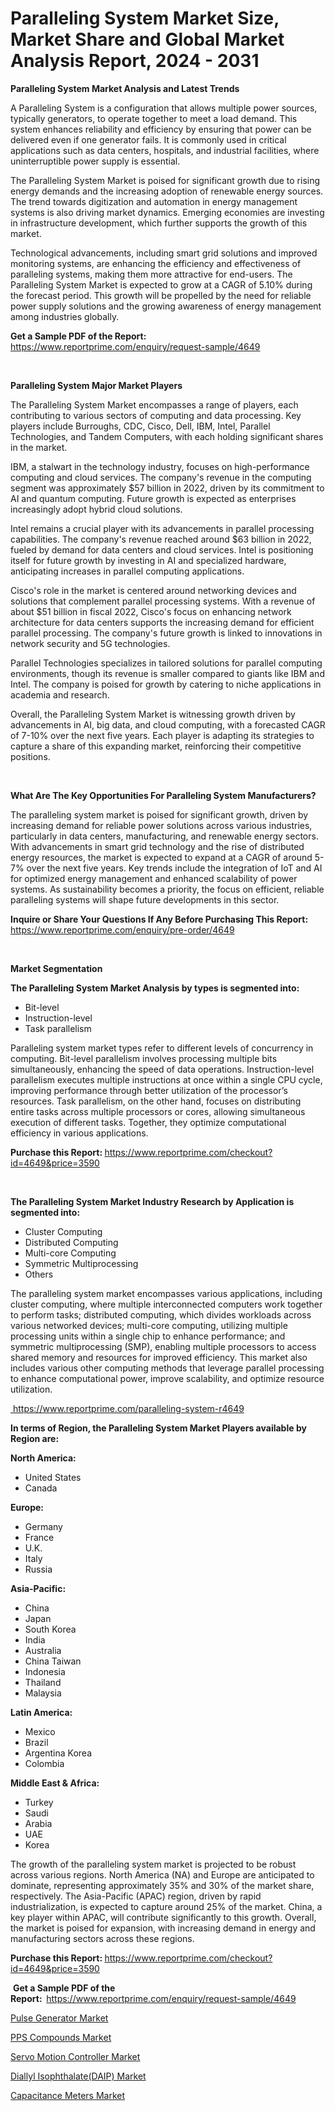 <p><h1>Paralleling System Market Size, Market Share and Global Market Analysis Report, 2024 - 2031</h1></p><p><strong>Paralleling System Market Analysis and Latest Trends</strong></p>
<p><p>A Paralleling System is a configuration that allows multiple power sources, typically generators, to operate together to meet a load demand. This system enhances reliability and efficiency by ensuring that power can be delivered even if one generator fails. It is commonly used in critical applications such as data centers, hospitals, and industrial facilities, where uninterruptible power supply is essential.</p><p>The Paralleling System Market is poised for significant growth due to rising energy demands and the increasing adoption of renewable energy sources. The trend towards digitization and automation in energy management systems is also driving market dynamics. Emerging economies are investing in infrastructure development, which further supports the growth of this market.</p><p>Technological advancements, including smart grid solutions and improved monitoring systems, are enhancing the efficiency and effectiveness of paralleling systems, making them more attractive for end-users. The Paralleling System Market is expected to grow at a CAGR of 5.10% during the forecast period. This growth will be propelled by the need for reliable power supply solutions and the growing awareness of energy management among industries globally.</p></p>
<p><strong>Get a Sample PDF of the Report:&nbsp;</strong> <a href="https://www.reportprime.com/enquiry/request-sample/4649">https://www.reportprime.com/enquiry/request-sample/4649</a></p>
<p>&nbsp;</p>
<p><strong>Paralleling System Major Market Players</strong></p>
<p><p>The Paralleling System Market encompasses a range of players, each contributing to various sectors of computing and data processing. Key players include Burroughs, CDC, Cisco, Dell, IBM, Intel, Parallel Technologies, and Tandem Computers, with each holding significant shares in the market.</p><p>IBM, a stalwart in the technology industry, focuses on high-performance computing and cloud services. The company's revenue in the computing segment was approximately $57 billion in 2022, driven by its commitment to AI and quantum computing. Future growth is expected as enterprises increasingly adopt hybrid cloud solutions.</p><p>Intel remains a crucial player with its advancements in parallel processing capabilities. The company's revenue reached around $63 billion in 2022, fueled by demand for data centers and cloud services. Intel is positioning itself for future growth by investing in AI and specialized hardware, anticipating increases in parallel computing applications.</p><p>Cisco's role in the market is centered around networking devices and solutions that complement parallel processing systems. With a revenue of about $51 billion in fiscal 2022, Cisco's focus on enhancing network architecture for data centers supports the increasing demand for efficient parallel processing. The company's future growth is linked to innovations in network security and 5G technologies.</p><p>Parallel Technologies specializes in tailored solutions for parallel computing environments, though its revenue is smaller compared to giants like IBM and Intel. The company is poised for growth by catering to niche applications in academia and research.</p><p>Overall, the Paralleling System Market is witnessing growth driven by advancements in AI, big data, and cloud computing, with a forecasted CAGR of 7-10% over the next five years. Each player is adapting its strategies to capture a share of this expanding market, reinforcing their competitive positions.</p></p>
<p>&nbsp;</p>
<p><strong>What Are The Key Opportunities For Paralleling System Manufacturers?</strong></p>
<p><p>The paralleling system market is poised for significant growth, driven by increasing demand for reliable power solutions across various industries, particularly in data centers, manufacturing, and renewable energy sectors. With advancements in smart grid technology and the rise of distributed energy resources, the market is expected to expand at a CAGR of around 5-7% over the next five years. Key trends include the integration of IoT and AI for optimized energy management and enhanced scalability of power systems. As sustainability becomes a priority, the focus on efficient, reliable paralleling systems will shape future developments in this sector.</p></p>
<p><strong>Inquire or Share Your Questions If Any Before Purchasing This Report:</strong> <a href="https://www.reportprime.com/enquiry/pre-order/4649">https://www.reportprime.com/enquiry/pre-order/4649</a></p>
<p>&nbsp;</p>
<p><strong>Market Segmentation</strong></p>
<p><strong>The Paralleling System Market Analysis by types is segmented into:</strong></p>
<p><ul><li>Bit-level</li><li>Instruction-level</li><li>Task parallelism</li></ul></p>
<p><p>Paralleling system market types refer to different levels of concurrency in computing. Bit-level parallelism involves processing multiple bits simultaneously, enhancing the speed of data operations. Instruction-level parallelism executes multiple instructions at once within a single CPU cycle, improving performance through better utilization of the processor’s resources. Task parallelism, on the other hand, focuses on distributing entire tasks across multiple processors or cores, allowing simultaneous execution of different tasks. Together, they optimize computational efficiency in various applications.</p></p>
<p><strong>Purchase this Report:&nbsp;</strong><a href="https://www.reportprime.com/checkout?id=4649&price=3590">https://www.reportprime.com/checkout?id=4649&price=3590</a></p>
<p>&nbsp;</p>
<p><strong>The Paralleling System Market Industry Research by Application is segmented into:</strong></p>
<p><ul><li>Cluster Computing</li><li>Distributed Computing</li><li>Multi-core Computing</li><li>Symmetric Multiprocessing</li><li>Others</li></ul></p>
<p><p>The paralleling system market encompasses various applications, including cluster computing, where multiple interconnected computers work together to perform tasks; distributed computing, which divides workloads across various networked devices; multi-core computing, utilizing multiple processing units within a single chip to enhance performance; and symmetric multiprocessing (SMP), enabling multiple processors to access shared memory and resources for improved efficiency. This market also includes various other computing methods that leverage parallel processing to enhance computational power, improve scalability, and optimize resource utilization.</p></p>
<p><a href="https://www.reportprime.com/paralleling-system-r4649">&nbsp;https://www.reportprime.com/paralleling-system-r4649</a></p>
<p><strong>In terms of Region, the Paralleling System Market Players available by Region are:</strong></p>
<p>
    <p> <strong> North America: </strong>
        <ul>
            <li>United States</li>
            <li>Canada</li>
        </ul>
        </p> 
    <p> <strong> Europe: </strong>
        <ul>
            <li>Germany</li>
            <li>France</li>
            <li>U.K.</li>
            <li>Italy</li>
            <li>Russia</li>
        </ul>
        </p> 
    <p> <strong> Asia-Pacific: </strong>
        <ul>
            <li>China</li>
            <li>Japan</li>
            <li>South Korea</li>
            <li>India</li>
            <li>Australia</li>
            <li>China Taiwan</li>
            <li>Indonesia</li>
            <li>Thailand</li>
            <li>Malaysia</li>
        </ul>
        </p> 
    <p> <strong> Latin America: </strong>
        <ul>
            <li>Mexico</li>
            <li>Brazil</li>
            <li>Argentina Korea</li>
            <li>Colombia</li>
        </ul>
        </p> 
    <p> <strong> Middle East & Africa: </strong>
        <ul>
            <li>Turkey</li>
            <li>Saudi</li>
            <li>Arabia</li>
            <li>UAE</li>
            <li>Korea</li>
        </ul>
    </p>
    </p>
<p><p>The growth of the paralleling system market is projected to be robust across various regions. North America (NA) and Europe are anticipated to dominate, representing approximately 35% and 30% of the market share, respectively. The Asia-Pacific (APAC) region, driven by rapid industrialization, is expected to capture around 25% of the market. China, a key player within APAC, will contribute significantly to this growth. Overall, the market is poised for expansion, with increasing demand in energy and manufacturing sectors across these regions.</p></p>
<p><strong>Purchase this Report: </strong><a href="https://www.reportprime.com/checkout?id=4649&price=3590">https://www.reportprime.com/checkout?id=4649&price=3590</a></p>
<p>&nbsp;<strong>Get a Sample PDF of the Report:&nbsp;&nbsp;</strong><a href="https://www.reportprime.com/enquiry/request-sample/4649">https://www.reportprime.com/enquiry/request-sample/4649</a></p>
<p><strong></strong></p>
<p><p><a href="https://www.linkedin.com/pulse/pulse-generator-market-size-share-trends-analysis-report-lsazc?trackingId=ditkEH%2F6TjydDnpsfI2v%2BA%3D%3D">Pulse Generator Market</a></p><p><a href="https://issuu.com/reportprime-2/docs/pps-compounds-market-size-2030.pptx_5449f67a44109a">PPS Compounds Market</a></p><p><a href="https://github.com/mahnoor2003/Market-Research-Report-List-6/blob/main/servo-motion-controller-market.md">Servo Motion Controller Market</a></p><p><a href="https://issuu.com/reportprime-2/docs/diallyl-isophthalatedaip-market-siz_5fd3cf6a49a5f7">Diallyl Isophthalate(DAIP) Market</a></p><p><a href="https://www.linkedin.com/pulse/what-driving-global-capacitance-meters-market-dive-trends-xqyhc?trackingId=qi9o%2FDImSGSK%2FGgPUy5kyA%3D%3D">Capacitance Meters Market</a></p></p>